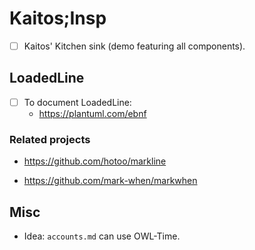 # Kaitos;Insp

- [ ] Kaitos' Kitchen sink (demo featuring all components).


## LoadedLine

- [ ] To document LoadedLine:
    * https://plantuml.com/ebnf

### Related projects

- https://github.com/hotoo/markline

- https://github.com/mark-when/markwhen


## Misc

- Idea: `accounts.md` can use OWL-Time.
